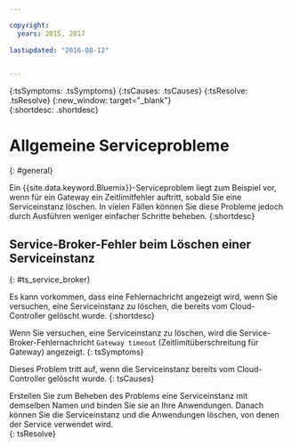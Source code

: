 ```yaml
---

copyright:
  years: 2015, 2017
  
lastupdated: "2016-08-12"


---
```



{:tsSymptoms: .tsSymptoms}
{:tsCauses: .tsCauses}
{:tsResolve: .tsResolve}
{:new_window: target="_blank"}  
{:shortdesc: .shortdesc}


# Allgemeine Serviceprobleme
{: #general}


Ein {{site.data.keyword.Bluemix}}-Serviceproblem liegt zum Beispiel vor, wenn für ein Gateway ein Zeitlimitfehler auftritt, sobald Sie eine Serviceinstanz löschen. In vielen Fällen können Sie diese Probleme jedoch durch Ausführen weniger einfacher Schritte beheben.
{:shortdesc}

## Service-Broker-Fehler beim Löschen einer Serviceinstanz
{: #ts_service_broker}

Es kann vorkommen, dass eine Fehlernachricht angezeigt wird, wenn Sie versuchen, eine Serviceinstanz zu löschen, die bereits vom Cloud-Controller gelöscht wurde.
{:shortdesc}


Wenn Sie versuchen, eine Serviceinstanz zu löschen, wird die Service-Broker-Fehlernachricht `Gateway timeout` (Zeitlimitüberschreitung für Gateway) angezeigt.
{: tsSymptoms}


Dieses Problem tritt auf, wenn die Serviceinstanz bereits vom Cloud-Controller gelöscht wurde.
{: tsCauses}


Erstellen Sie zum Beheben des Problems eine Serviceinstanz mit demselben Namen und binden Sie sie an Ihre Anwendungen. Danach können Sie die Serviceinstanz und die Anwendungen löschen, von denen der Service verwendet wird.   
{: tsResolve}
